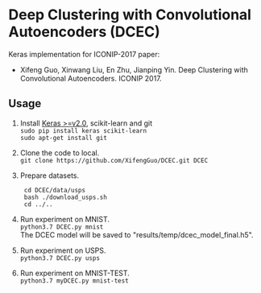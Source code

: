 # Deep Clustering with Convolutional Autoencoders (DCEC)

Keras implementation for ICONIP-2017 paper:

* Xifeng Guo, Xinwang Liu, En Zhu, Jianping Yin.
Deep Clustering with Convolutional Autoencoders. ICONIP 2017.

## Usage
1. Install [Keras >=v2.0](https://github.com/fchollet/keras), scikit-learn and git   
`sudo pip install keras scikit-learn`   
`sudo apt-get install git`
2. Clone the code to local.   
`git clone https://github.com/XifengGuo/DCEC.git DCEC`
3. Prepare datasets.    

        cd DCEC/data/usps   
        bash ./download_usps.sh   
        cd ../..

4. Run experiment on MNIST.   
`python3.7 DCEC.py mnist`     
The DCEC model will be saved to "results/temp/dcec_model_final.h5".

5. Run experiment on USPS.   
`python3.7 DCEC.py usps`   

6. Run experiment on MNIST-TEST.   
`python3.7 myDCEC.py mnist-test`   
